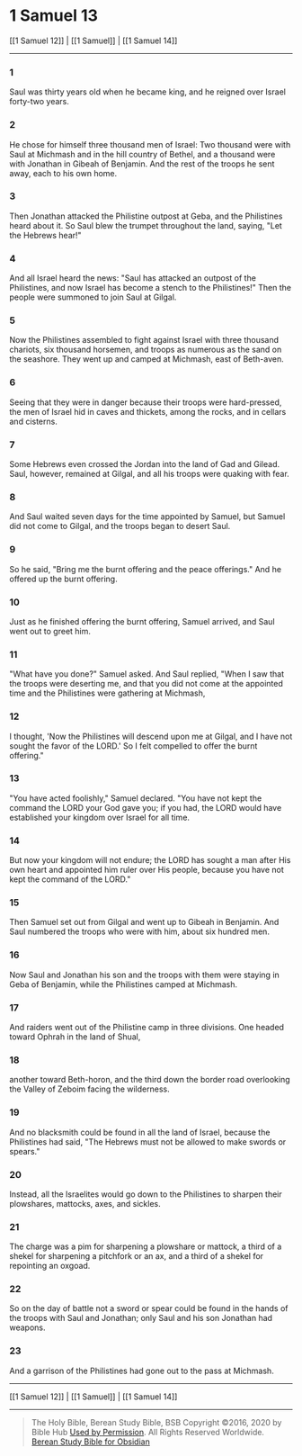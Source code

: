 # 1 Samuel 13

[[1 Samuel 12]] | [[1 Samuel]] | [[1 Samuel 14]]

---

### 1
Saul was thirty years old when he became king, and he reigned over Israel forty-two years.

### 2
He chose for himself three thousand men of Israel: Two thousand were with Saul at Michmash and in the hill country of Bethel, and a thousand were with Jonathan in Gibeah of Benjamin. And the rest of the troops he sent away, each to his own home.

### 3
Then Jonathan attacked the Philistine outpost at Geba, and the Philistines heard about it. So Saul blew the trumpet throughout the land, saying, "Let the Hebrews hear!"

### 4
And all Israel heard the news: "Saul has attacked an outpost of the Philistines, and now Israel has become a stench to the Philistines!" Then the people were summoned to join Saul at Gilgal.

### 5
Now the Philistines assembled to fight against Israel with three thousand chariots, six thousand horsemen, and troops as numerous as the sand on the seashore. They went up and camped at Michmash, east of Beth-aven.

### 6
Seeing that they were in danger because their troops were hard-pressed, the men of Israel hid in caves and thickets, among the rocks, and in cellars and cisterns.

### 7
Some Hebrews even crossed the Jordan into the land of Gad and Gilead. Saul, however, remained at Gilgal, and all his troops were quaking with fear.

### 8
And Saul waited seven days for the time appointed by Samuel, but Samuel did not come to Gilgal, and the troops began to desert Saul.

### 9
So he said, "Bring me the burnt offering and the peace offerings." And he offered up the burnt offering.

### 10
Just as he finished offering the burnt offering, Samuel arrived, and Saul went out to greet him.

### 11
"What have you done?" Samuel asked. And Saul replied, "When I saw that the troops were deserting me, and that you did not come at the appointed time and the Philistines were gathering at Michmash,

### 12
I thought, 'Now the Philistines will descend upon me at Gilgal, and I have not sought the favor of the LORD.' So I felt compelled to offer the burnt offering."

### 13
"You have acted foolishly," Samuel declared. "You have not kept the command the LORD your God gave you; if you had, the LORD would have established your kingdom over Israel for all time.

### 14
But now your kingdom will not endure; the LORD has sought a man after His own heart and appointed him ruler over His people, because you have not kept the command of the LORD."

### 15
Then Samuel set out from Gilgal and went up to Gibeah in Benjamin. And Saul numbered the troops who were with him, about six hundred men.

### 16
Now Saul and Jonathan his son and the troops with them were staying in Geba of Benjamin, while the Philistines camped at Michmash.

### 17
And raiders went out of the Philistine camp in three divisions. One headed toward Ophrah in the land of Shual,

### 18
another toward Beth-horon, and the third down the border road overlooking the Valley of Zeboim facing the wilderness.

### 19
And no blacksmith could be found in all the land of Israel, because the Philistines had said, "The Hebrews must not be allowed to make swords or spears."

### 20
Instead, all the Israelites would go down to the Philistines to sharpen their plowshares, mattocks, axes, and sickles.

### 21
The charge was a pim for sharpening a plowshare or mattock, a third of a shekel for sharpening a pitchfork or an ax, and a third of a shekel for repointing an oxgoad.

### 22
So on the day of battle not a sword or spear could be found in the hands of the troops with Saul and Jonathan; only Saul and his son Jonathan had weapons.

### 23
And a garrison of the Philistines had gone out to the pass at Michmash.

---

[[1 Samuel 12]] | [[1 Samuel]] | [[1 Samuel 14]]

---

> The Holy Bible, Berean Study Bible, BSB
> Copyright &copy;2016, 2020 by Bible Hub
> [Used by Permission](https://berean.bible/terms.htm). All Rights Reserved Worldwide.
> [Berean Study Bible for Obsidian](https://github.com/gapmiss/berean-study-bible-for-obsidian)

